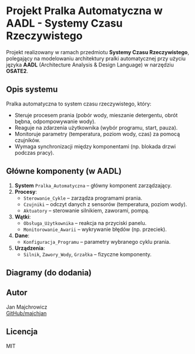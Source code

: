 # Projekt Pralka Automatyczna w AADL - Systemy Czasu Rzeczywistego

Projekt realizowany w ramach przedmiotu **Systemy Czasu Rzeczywistego**, polegający na modelowaniu architektury pralki automatycznej przy użyciu języka **AADL** (Architecture Analysis & Design Language) w narzędziu **OSATE2**.

## Opis systemu
Pralka automatyczna to system czasu rzeczywistego, który:
- Steruje procesem prania (pobór wody, mieszanie detergentu, obrót bębna, odpompowywanie wody).
- Reaguje na zdarzenia użytkownika (wybór programu, start, pauza).
- Monitoruje parametry (temperatura, poziom wody, czas) za pomocą czujników.
- Wymaga synchronizacji między komponentami (np. blokada drzwi podczas pracy).

## Główne komponenty (w AADL)
1. **System** `Pralka_Automatyczna` – główny komponent zarządzający.
2. **Procesy**:
   - `Sterowanie_Cykle` – zarządza programami prania.
   - `Czujniki` – odczyt danych z sensorów (temperatura, poziom wody).
   - `Aktuatory` – sterowanie silnikiem, zaworami, pompą.
3. **Wątki**:
   - `Obsługa_Użytkownika` – reakcja na przyciski panelu.
   - `Monitorowanie_Awarii` – wykrywanie błędów (np. przeciek).
4. **Dane**:
   - `Konfiguracja_Programu` – parametry wybranego cyklu prania.
5. **Urządzenia**:
   - `Silnik`, `Zawory_Wody`, `Grzałka` – fizyczne komponenty.

## Diagramy (do dodania)

## Autor
Jan Majchrowicz\
[GitHub/majchjan](https://github.com/majchjan)  

## Licencja
MIT